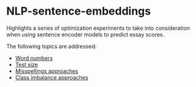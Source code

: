 # NLP-sentence-embeddings

Highlights a series of optimization experiments to take into consideration when using sentence encoder models to predict essay scores.

The following topics are addressed:

- [Word numbers](words_tradeoff.ipynb)
- [Test size](optimum_test_size.ipynb)
- [Misspellings approaches](misspellings_approaches.ipynb)
- [Class imbalance approaches](class_imbalance.ipynb)

<br>
